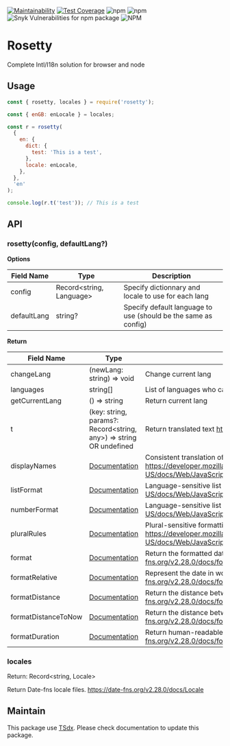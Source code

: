 [![Maintainability](https://api.codeclimate.com/v1/badges/1ff0c28615640d86e758/maintainability)](https://codeclimate.com/github/flexper/rosetty/maintainability) [![Test Coverage](https://api.codeclimate.com/v1/badges/1ff0c28615640d86e758/test_coverage)](https://codeclimate.com/github/flexper/rosetty/test_coverage) ![npm](https://img.shields.io/npm/v/rosetty) ![npm](https://img.shields.io/npm/dm/rosetty) ![Snyk Vulnerabilities for npm package](https://img.shields.io/snyk/vulnerabilities/npm/rosetty) ![NPM](https://img.shields.io/npm/l/rosetty)

# Rosetty

Complete Intl/I18n solution for browser and node

## Usage

```js
const { rosetty, locales } = require('rosetty');

const { enGB: enLocale } = locales;

const r = rosetty(
  {
    en: {
      dict: {
        test: 'This is a test',
      },
      locale: enLocale,
    },
  },
  'en'
);

console.log(r.t('test')); // This is a test
```

## API

### rosetty(config, defaultLang?)

**Options**

| Field Name  | Type                     | Description                                                                                                               |
| ----------- | ------------------------ | ------------------------------------------------------------------------------------------------------------------------- |
| config      | Record<string, Language> | Specify dictionnary and locale to use for each lang |
| defaultLang | string?                   | Specify default language to use (should be the same as config)  |

**Return**

| Field Name  | Type                     | Description                                                                                                               |
| ----------- | ------------------------ | ------------------------------------------------------------------------------------------------------------------------- |
| changeLang      | (newLang: string) => void | Change current lang |
| languages | string[]                   | List of languages who can be selected  |
| getCurrentLang | () => string               | Return current lang  |
| t | (key: string, params?: Record<string, any>) => string OR undefined   | Return translated text <https://github.com/lukeed/rosetta#rosettatkey-params-lang>  |
| displayNames | [Documentation](https://developer.mozilla.org/en-US/docs/Web/JavaScript/Reference/Global_Objects/Intl/DisplayNames/DisplayNames) | Consistent translation of language, region and script display names <https://developer.mozilla.org/en-US/docs/Web/JavaScript/Reference/Global_Objects/Intl/DisplayNames/DisplayNames>  |
| listFormat | [Documentation](https://developer.mozilla.org/en-US/docs/Web/JavaScript/Reference/Global_Objects/Intl/ListFormat/ListFormat) |  Language-sensitive list formatting <https://developer.mozilla.org/en-US/docs/Web/JavaScript/Reference/Global_Objects/Intl/ListFormat/ListFormat>  |
| numberFormat | [Documentation](https://developer.mozilla.org/en-US/docs/Web/JavaScript/Reference/Global_Objects/Intl/NumberFormat/NumberFormat) |  Language-sensitive list formatting <https://developer.mozilla.org/en-US/docs/Web/JavaScript/Reference/Global_Objects/Intl/NumberFormat/NumberFormat>  |
| pluralRules | [Documentation](https://developer.mozilla.org/en-US/docs/Web/JavaScript/Reference/Global_Objects/Intl/PluralRules/PluralRules) |  Plural-sensitive formatting and plural-related language rules <https://developer.mozilla.org/en-US/docs/Web/JavaScript/Reference/Global_Objects/Intl/PluralRules/PluralRules>  |
| format | [Documentation](https://date-fns.org/v2.28.0/docs/format) | Return the formatted date string in the given format <https://date-fns.org/v2.28.0/docs/format>  |
| formatRelative | [Documentation](https://date-fns.org/v2.28.0/docs/formatRelative) | Represent the date in words relative to the given base date. <https://date-fns.org/v2.28.0/docs/formatRelative>  |
| formatDistance | [Documentation](https://date-fns.org/v2.28.0/docs/formatDistance) | Return the distance between the given dates in words. <https://date-fns.org/v2.28.0/docs/formatDistance>  |
| formatDistanceToNow | [Documentation](https://date-fns.org/v2.28.0/docs/formatDistanceToNow) | Return the distance between the given date and now in words. <https://date-fns.org/v2.28.0/docs/formatDistanceToNow>  |
| formatDuration | [Documentation](https://date-fns.org/v2.28.0/docs/formatDuration) | Return human-readable duration string i.e. "9 months 2 days" <https://date-fns.org/v2.28.0/docs/formatDuration>  |

### locales

Return: Record<string, Locale>

Return Date-fns locale files. <https://date-fns.org/v2.28.0/docs/Locale>

## Maintain

This package use [TSdx](https://github.com/jaredpalmer/tsdx). Please check documentation to update this package.
